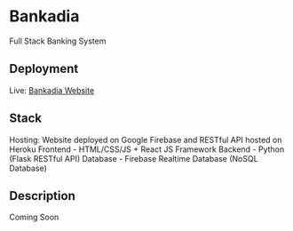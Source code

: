 # Bankadia
 Full Stack Banking System

## Deployment
 Live: <a href="https://bankadia-financials.web.app">Bankadia Website</a>

## Stack
Hosting: Website deployed on Google Firebase and RESTful API hosted on Heroku
Frontend - HTML/CSS/JS + React JS Framework
Backend - Python (Flask RESTful API)
Database - Firebase Realtime Database (NoSQL Database)

## Description 
Coming Soon
